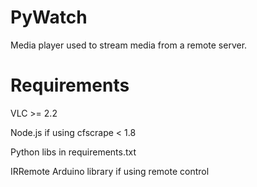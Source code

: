 # PyWatch
Media player used to stream media from a remote server.

# Requirements
VLC >= 2.2

Node.js if using cfscrape < 1.8

Python libs in requirements.txt

IRRemote Arduino library if using remote control

